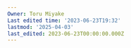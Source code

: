 ```yaml
---
Owner: Toru Miyake
Last edited time: '2023-06-23T19:32'
lastmod: '2025-04-03'
last_edited: 2023-06-23T00:00:00.000Z
---
```



